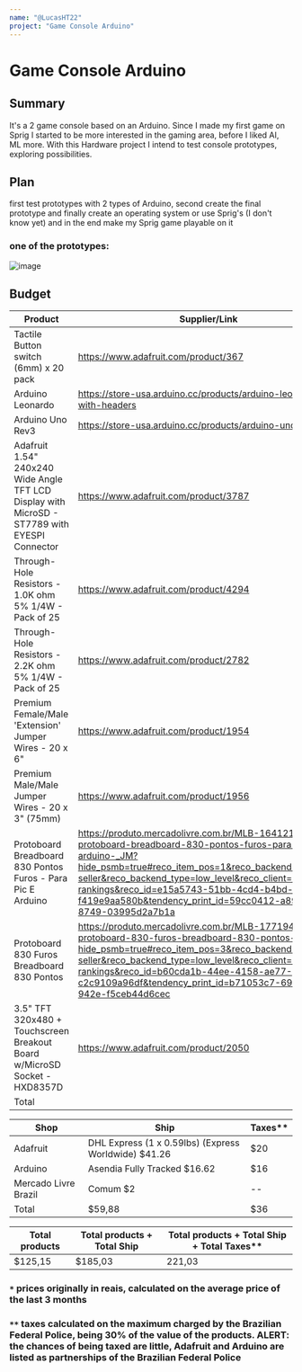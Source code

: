 ```yaml
---
name: "@LucasHT22"
project: "Game Console Arduino"
---
```


# Game Console Arduino

## Summary

It's a 2 game console based on an Arduino. 
Since I made my first game on Sprig I started to be more interested in the gaming area,
before I liked AI, ML more. With this Hardware project I intend to test console prototypes, exploring possibilities.

## Plan

first test prototypes with 2 types of Arduino, second create the final prototype and finally create an operating system or use Sprig's (I don't know yet) and in the end make my Sprig game playable on it

### one of the prototypes:

![image](https://user-images.githubusercontent.com/88567622/208777099-e616b72d-f4a3-45eb-8886-942800f7b872.png)

## Budget

| Product         | Supplier/Link                         | Cost   |
| --------------- | ------------------------------------- | ------ |
| Tactile Button switch (6mm) x 20 pack | https://www.adafruit.com/product/367 | $2.50 |
| Arduino Leonardo | https://store-usa.arduino.cc/products/arduino-leonardo-with-headers | $24.90 |
| Arduino Uno Rev3 | https://store-usa.arduino.cc/products/arduino-uno-rev3 | $27.60 |
| Adafruit 1.54" 240x240 Wide Angle TFT LCD Display with MicroSD - ST7789 with EYESPI Connector | https://www.adafruit.com/product/3787 | $17.50 |
| Through-Hole Resistors - 1.0K ohm 5% 1/4W - Pack of 25 | https://www.adafruit.com/product/4294 | $0.75 |
| Through-Hole Resistors - 2.2K ohm 5% 1/4W - Pack of 25 | https://www.adafruit.com/product/2782 | $0.75 |
| Premium Female/Male 'Extension' Jumper Wires - 20 x 6" | https://www.adafruit.com/product/1954 | $1.95 |
| Premium Male/Male Jumper Wires - 20 x 3" (75mm) | https://www.adafruit.com/product/1956 | $1.95 |
| Protoboard Breadboard 830 Pontos Furos - Para Pic E Arduino | https://produto.mercadolivre.com.br/MLB-1641210515-protoboard-breadboard-830-pontos-furos-para-pic-e-arduino-_JM?hide_psmb=true#reco_item_pos=1&reco_backend=best-seller&reco_backend_type=low_level&reco_client=highlights-rankings&reco_id=e15a5743-51bb-4cd4-b4bd-f419e9aa580b&tendency_print_id=59cc0412-a89f-45b7-8749-03995d2a7b1a | $3.50* |
| Protoboard 830 Furos Breadboard 830 Pontos | https://produto.mercadolivre.com.br/MLB-1771949168-protoboard-830-furos-breadboard-830-pontos-_JM?hide_psmb=true#reco_item_pos=3&reco_backend=best-seller&reco_backend_type=low_level&reco_client=highlights-rankings&reco_id=b60cda1b-44ee-4158-ae77-c2c9109a96df&tendency_print_id=b71053c7-69d9-42e5-942e-f5ceb44d6cec | $3.80* |
| 3.5" TFT 320x480 + Touchscreen Breakout Board w/MicroSD Socket - HXD8357D | https://www.adafruit.com/product/2050 | $39.95 |
| Total |  | $125,15 |


| Shop | Ship | Taxes** |
| ---- | ---- | ------- |
| Adafruit | DHL Express (1 x 0.59lbs) (Express Worldwide) $41.26 | $20 |
| Arduino | Asendia Fully Tracked $16.62 | $16 |
| Mercado Livre Brazil | Comum $2 | -- |
| Total | $59,88 | $36 |


| Total products | Total products + Total Ship | Total products + Total Ship + Total Taxes** |
| -------------- | --------------------------- | ------------------------------------------- |
| $125,15 | $185,03 | 221,03 |

### `*` prices originally in reais, calculated on the average price of the last 3 months
### `**` taxes calculated on the maximum charged by the Brazilian Federal Police, being 30% of the value of the products. ALERT: the chances of being taxed are little, Adafruit and Arduino are listed as partnerships of the Brazilian Federal Police

